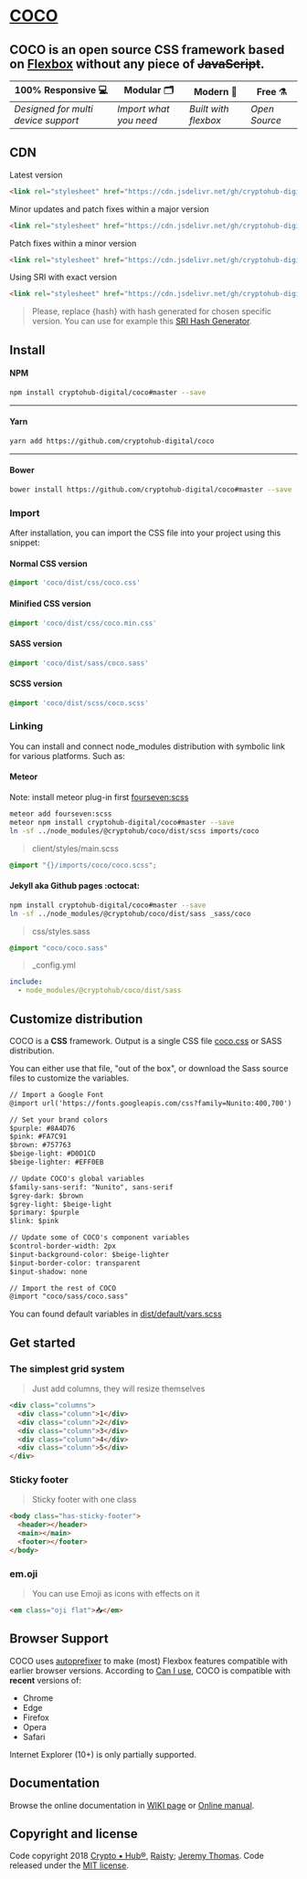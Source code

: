 # [COCO](https://cryptohub-digital.github.io/coco/)

## **COCO** is an open source CSS framework based on [Flexbox](https://developer.mozilla.org/en-US/docs/Web/CSS/CSS_Flexible_Box_Layout/Using_CSS_flexible_boxes) without any piece of ~~JavaScript~~.

100% Responsive 💻 | Modular 🗂 | Modern 💈 | Free ⚗️
--- | --- | --- | ---
*Designed for multi device support* | *Import what you need* | *Built with flexbox* | *Open Source*

## CDN

Latest version
```html
<link rel="stylesheet" href="https://cdn.jsdelivr.net/gh/cryptohub-digital/coco/dist/css/coco.min.css" />
```

Minor updates and patch fixes within a major version
```html
<link rel="stylesheet" href="https://cdn.jsdelivr.net/gh/cryptohub-digital/coco@1/dist/css/coco.min.css" />
```

Patch fixes within a minor version
```html
<link rel="stylesheet" href="https://cdn.jsdelivr.net/gh/cryptohub-digital/coco@1.1/dist/css/coco.min.css" />
```

Using SRI with exact version
```html
<link rel="stylesheet" href="https://cdn.jsdelivr.net/gh/cryptohub-digital/coco@1.1.0/dist/css/coco.min.css" integrity="sha384-{hash}" crossorigin="anonymous" />
```

> Please, replace {hash} with hash generated for chosen specific version. You can use for example this [SRI Hash Generator](https://www.srihash.org/).

## Install

#### NPM

```sh
npm install cryptohub-digital/coco#master --save
```

---

#### Yarn

```sh
yarn add https://github.com/cryptohub-digital/coco
```

---

#### Bower

```sh
bower install https://github.com/cryptohub-digital/coco#master --save
```

### Import
After installation, you can import the CSS file into your project using this snippet:

#### Normal CSS version
```css
@import 'coco/dist/css/coco.css'
```

#### Minified CSS version
```css
@import 'coco/dist/css/coco.min.css'
```

#### SASS version
```css
@import 'coco/dist/sass/coco.sass'
```

#### SCSS version
```css
@import 'coco/dist/scss/coco.scss'
```
### Linking
You can install and connect node_modules distribution with symbolic link for various platforms. Such as:

#### Meteor
Note: install meteor plug-in first [fourseven:scss](https://atmospherejs.com/fourseven/scss)
```sh
meteor add fourseven:scss
meteor npm install cryptohub-digital/coco#master --save
ln -sf ../node_modules/@cryptohub/coco/dist/scss imports/coco
```
> client/styles/main.scss
```css
@import "{}/imports/coco/coco.scss";
```

#### Jekyll aka Github pages :octocat:
```sh
npm install cryptohub-digital/coco#master --save
ln -sf ../node_modules/@cryptohub/coco/dist/sass _sass/coco
```
> css/styles.sass

```css
@import "coco/coco.sass"
```
> \_config.yml
```yaml
include:
  - node_modules/@cryptohub/coco/dist/sass
```

## Customize distribution

COCO is a **CSS** framework. Output is a single CSS file [coco.css](https://github.com/cryptohub-digital/coco/blob/master/dist/css/coco.css) or SASS distribution.

You can either use that file, "out of the box", or download the Sass source files to customize the variables.

```html
// Import a Google Font
@import url('https://fonts.googleapis.com/css?family=Nunito:400,700')

// Set your brand colors
$purple: #8A4D76
$pink: #FA7C91
$brown: #757763
$beige-light: #D0D1CD
$beige-lighter: #EFF0EB

// Update COCO's global variables
$family-sans-serif: "Nunito", sans-serif
$grey-dark: $brown
$grey-light: $beige-light
$primary: $purple
$link: $pink

// Update some of COCO's component variables
$control-border-width: 2px
$input-background-color: $beige-lighter
$input-border-color: transparent
$input-shadow: none

// Import the rest of COCO
@import "coco/sass/coco.sass"
```

You can found default variables in [dist/default/vars.scss](https://github.com/cryptohub-digital/coco/blob/master/dist/default/vars.scss)

## Get started

### The simplest grid system
> Just add columns, they will resize themselves

```html
<div class="columns">
  <div class="column">1</div>
  <div class="column">2</div>
  <div class="column">3</div>
  <div class="column">4</div>
  <div class="column">5</div>
</div>
```
### Sticky footer
> Sticky footer with one class

```html
<body class="has-sticky-footer">
  <header></header>
  <main></main>
  <footer></footer>
</body>
```

### em.oji
> You can use Emoji as icons with effects on it

```html
<em class="oji flat">📥</em>
```

## Browser Support

COCO uses [autoprefixer](https://github.com/postcss/autoprefixer) to make (most) Flexbox features compatible with earlier browser versions. According to [Can I use](https://caniuse.com/#feat=flexbox), COCO is compatible with **recent** versions of:

* Chrome
* Edge
* Firefox
* Opera
* Safari

Internet Explorer (10+) is only partially supported.

## Documentation

Browse the online documentation in [WIKI page](https://github.com/cryptohub-digital/coco/wiki) or [Online manual](https://cryptohub-digital.github.io/coco/).

## Copyright and license

Code copyright 2018 [Crypto ▪ Hub®](https://github.com/cryptohub-digital), [Raisty](https://github.com/raisty); [Jeremy Thomas](https://github.com/jgthms). Code released under the [MIT license](https://github.com/cryptohub-digital/coco/blob/master/LICENSE).
